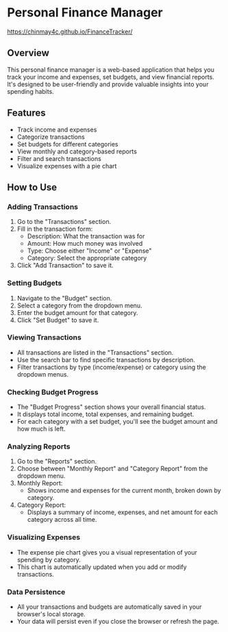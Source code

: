 # Personal Finance Manager

https://chinmay4c.github.io/FinanceTracker/

## Overview
This personal finance manager is a web-based application that helps you track your income and expenses, set budgets, and view financial reports. It's designed to be user-friendly and provide valuable insights into your spending habits.

## Features
- Track income and expenses
- Categorize transactions
- Set budgets for different categories
- View monthly and category-based reports
- Filter and search transactions
- Visualize expenses with a pie chart

## How to Use

### Adding Transactions
1. Go to the "Transactions" section.
2. Fill in the transaction form:
   - Description: What the transaction was for
   - Amount: How much money was involved
   - Type: Choose either "Income" or "Expense"
   - Category: Select the appropriate category
3. Click "Add Transaction" to save it.

### Setting Budgets
1. Navigate to the "Budget" section.
2. Select a category from the dropdown menu.
3. Enter the budget amount for that category.
4. Click "Set Budget" to save it.

### Viewing Transactions
- All transactions are listed in the "Transactions" section.
- Use the search bar to find specific transactions by description.
- Filter transactions by type (income/expense) or category using the dropdown menus.

### Checking Budget Progress
- The "Budget Progress" section shows your overall financial status.
- It displays total income, total expenses, and remaining budget.
- For each category with a set budget, you'll see the budget amount and how much is left.

### Analyzing Reports
1. Go to the "Reports" section.
2. Choose between "Monthly Report" and "Category Report" from the dropdown menu.
3. Monthly Report:
   - Shows income and expenses for the current month, broken down by category.
4. Category Report:
   - Displays a summary of income, expenses, and net amount for each category across all time.

### Visualizing Expenses
- The expense pie chart gives you a visual representation of your spending by category.
- This chart is automatically updated when you add or modify transactions.

### Data Persistence
- All your transactions and budgets are automatically saved in your browser's local storage.
- Your data will persist even if you close the browser or refresh the page.

